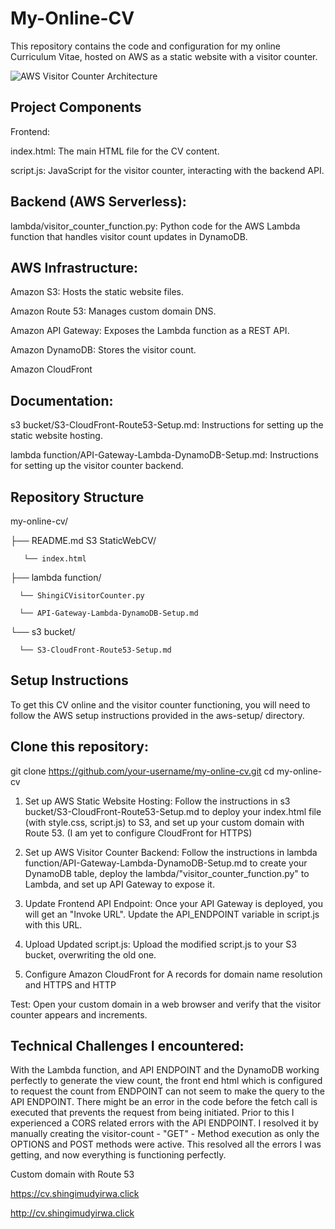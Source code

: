 
# My-Online-CV
This repository contains the code and configuration for my online Curriculum Vitae, hosted on AWS as a static website with a visitor counter.

![AWS Visitor Counter Architecture](https://s3.af-south-1.amazonaws.com/cv.shingimudyirwa.click/My+Online+CV.png)


## Project Components
Frontend:

index.html: The main HTML file for the CV content.

script.js: JavaScript for the visitor counter, interacting with the backend API.

## Backend (AWS Serverless):

lambda/visitor_counter_function.py: Python code for the AWS Lambda function that handles visitor count updates in DynamoDB.

## AWS Infrastructure:

Amazon S3: Hosts the static website files.

Amazon Route 53: Manages custom domain DNS.

Amazon API Gateway: Exposes the Lambda function as a REST API.

Amazon DynamoDB: Stores the visitor count.

Amazon CloudFront 

## Documentation:

s3 bucket/S3-CloudFront-Route53-Setup.md: Instructions for setting up the static website hosting.

lambda function/API-Gateway-Lambda-DynamoDB-Setup.md: Instructions for setting up the visitor counter backend.

## Repository Structure
my-online-cv/

├── README.md
    S3 StaticWebCV/
      
       └── index.html

├── lambda function/
      
      └── ShingiCVisitorCounter.py
      
      └── API-Gateway-Lambda-DynamoDB-Setup.md

└── s3 bucket/
      
      └── S3-CloudFront-Route53-Setup.md

## Setup Instructions
To get this CV online and the visitor counter functioning, you will need to follow the AWS setup instructions provided in the aws-setup/ directory.

## Clone this repository:

git clone https://github.com/your-username/my-online-cv.git
cd my-online-cv

1. Set up AWS Static Website Hosting: Follow the instructions in s3 bucket/S3-CloudFront-Route53-Setup.md to deploy your index.html file (with style.css, script.js) to S3, and set up your custom domain with Route 53. (I am yet to configure CloudFront for HTTPS)


2. Set up AWS Visitor Counter Backend: Follow the instructions in lambda function/API-Gateway-Lambda-DynamoDB-Setup.md to create your DynamoDB table, deploy the lambda/"visitor_counter_function.py" to Lambda, and set up API Gateway to expose it.

3. Update Frontend API Endpoint: Once your API Gateway is deployed, you will get an "Invoke URL". Update the API_ENDPOINT variable in script.js with this URL.

4. Upload Updated script.js: Upload the modified script.js to your S3 bucket, overwriting the old one.

5. Configure Amazon CloudFront for A records for domain name resolution and HTTPS and HTTP 

Test: Open your custom domain in a web browser and verify that the visitor counter appears and increments.

## Technical Challenges I encountered:
With the Lambda function, and API ENDPOINT and the DynamoDB working perfectly to generate the view count, the front end html which is configured to request the count from ENDPOINT can not seem to make the query to the API ENDPOINT. There might be an error in the code before the fetch call is executed that prevents the request from being initiated.
Prior to this I experienced a CORS related errors with the API ENDPOINT. I resolved it by manually creating the visitor-count - "GET" - Method execution as only the OPTIONS and POST methods were active. This resolved all the errors I was getting, and now everything is functioning perfectly.  

Custom domain with Route 53

https://cv.shingimudyirwa.click

http://cv.shingimudyirwa.click

